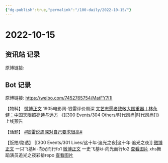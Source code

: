 ```yaml
---
{"dg-publish":true,"permalink":"/100-daily/2022-10-15/"}
---
```



# 2022-10-15

## 资讯站 记录

原博链接:

## Bot 记录

原博链接: https://weibo.com/7452765754/MatFY7l1I

【物料】
[微博正文](https://m.weibo.cn/1635270132/4824829814113169) 1905电影网-钱雷评价周深
[文艺志愿者致敬大国重器丨林永健：中国天眼照亮诗与远方](https://weibo.cn/sinaurl?u=https%3A%2F%2Fmp.weixin.qq.com%2Fs%2FBzpu4xJEgisXpUH29GRGgA) 《[[300 Events/304 Others/时代风尚\|时代风尚]]》上线预告

【话题】
[#钱雷说周深对自己要求很高#](https://s.weibo.com/weibo?q=%23%E9%92%B1%E9%9B%B7%E8%AF%B4%E5%91%A8%E6%B7%B1%E5%AF%B9%E8%87%AA%E5%B7%B1%E8%A6%81%E6%B1%82%E5%BE%88%E9%AB%98%23)

【饭拍/路透】
[[300 Events/301 Lives/这十年·追光之夜\|这十年·追光之夜]]
[微博正文](https://m.weibo.cn/5681649467/4824837594286798) 一只飞基ki-向光而行fo1
[微博正文](https://m.weibo.cn/5681649467/4824899577186039) 一史飞基ki-向光而行fo2
[查看图片](https://wx2.sinaimg.cn/large/0088n2Pggy1h76dlt47ohj30hs169gqt.jpg) xhs舞蹈演员追光之夜彩排repo [查看图片](https://wx2.sinaimg.cn/large/0088n2Pggy1h76dloy93uj30k00zkn13.jpg)
